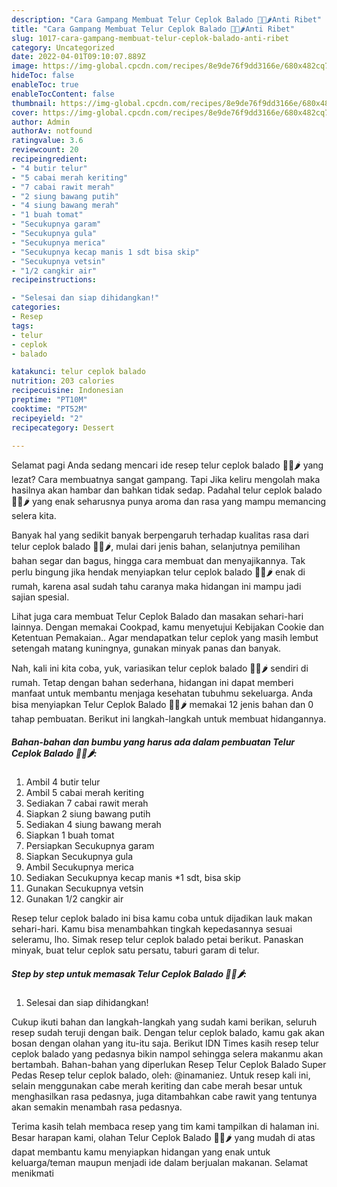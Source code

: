 ```yaml
---
description: "Cara Gampang Membuat Telur Ceplok Balado 🍅🥚🌶Anti Ribet"
title: "Cara Gampang Membuat Telur Ceplok Balado 🍅🥚🌶Anti Ribet"
slug: 1017-cara-gampang-membuat-telur-ceplok-balado-anti-ribet
category: Uncategorized
date: 2022-04-01T09:10:07.889Z
image: https://img-global.cpcdn.com/recipes/8e9de76f9dd3166e/680x482cq70/telur-ceplok-balado-foto-resep-utama.jpg
hideToc: false
enableToc: true
enableTocContent: false
thumbnail: https://img-global.cpcdn.com/recipes/8e9de76f9dd3166e/680x482cq70/telur-ceplok-balado-foto-resep-utama.jpg
cover: https://img-global.cpcdn.com/recipes/8e9de76f9dd3166e/680x482cq70/telur-ceplok-balado-foto-resep-utama.jpg
author: Admin
authorAv: notfound
ratingvalue: 3.6
reviewcount: 20
recipeingredient:
- "4 butir telur"
- "5 cabai merah keriting"
- "7 cabai rawit merah"
- "2 siung bawang putih"
- "4 siung bawang merah"
- "1 buah tomat"
- "Secukupnya garam"
- "Secukupnya gula"
- "Secukupnya merica"
- "Secukupnya kecap manis 1 sdt bisa skip"
- "Secukupnya vetsin"
- "1/2 cangkir air"
recipeinstructions:

- "Selesai dan siap dihidangkan!"
categories:
- Resep
tags:
- telur
- ceplok
- balado

katakunci: telur ceplok balado 
nutrition: 203 calories
recipecuisine: Indonesian
preptime: "PT10M"
cooktime: "PT52M"
recipeyield: "2"
recipecategory: Dessert

---
```



Selamat pagi Anda sedang mencari ide resep telur ceplok balado 🍅🥚🌶 yang lezat? Cara membuatnya sangat gampang. Tapi Jika keliru mengolah maka hasilnya akan hambar dan bahkan tidak sedap. Padahal telur ceplok balado 🍅🥚🌶 yang enak seharusnya punya aroma dan rasa yang mampu memancing selera kita.


Banyak hal yang sedikit banyak berpengaruh terhadap kualitas rasa dari telur ceplok balado 🍅🥚🌶, mulai dari jenis bahan, selanjutnya pemilihan bahan segar dan bagus, hingga cara membuat dan menyajikannya. Tak perlu bingung jika hendak menyiapkan telur ceplok balado 🍅🥚🌶 enak di rumah, karena asal sudah tahu caranya maka hidangan ini mampu jadi sajian spesial.

Lihat juga cara membuat Telur Ceplok Balado dan masakan sehari-hari lainnya. Dengan memakai Cookpad, kamu menyetujui Kebijakan Cookie dan Ketentuan Pemakaian.. Agar mendapatkan telur ceplok yang masih lembut setengah matang kuningnya, gunakan minyak panas dan banyak.


Nah, kali ini kita coba, yuk, variasikan telur ceplok balado 🍅🥚🌶 sendiri di rumah. Tetap dengan bahan sederhana, hidangan ini dapat memberi manfaat untuk membantu menjaga kesehatan tubuhmu sekeluarga. Anda bisa menyiapkan Telur Ceplok Balado 🍅🥚🌶 memakai 12 jenis bahan dan 0 tahap pembuatan. Berikut ini langkah-langkah untuk membuat hidangannya.

<!--inarticleads1-->

##### Bahan-bahan dan bumbu yang harus ada dalam pembuatan Telur Ceplok Balado 🍅🥚🌶:

1. Ambil 4 butir telur
1. Ambil 5 cabai merah keriting
1. Sediakan 7 cabai rawit merah
1. Siapkan 2 siung bawang putih
1. Sediakan 4 siung bawang merah
1. Siapkan 1 buah tomat
1. Persiapkan Secukupnya garam
1. Siapkan Secukupnya gula
1. Ambil Secukupnya merica
1. Sediakan Secukupnya kecap manis *1 sdt, bisa skip
1. Gunakan Secukupnya vetsin
1. Gunakan 1/2 cangkir air


Resep telur ceplok balado ini bisa kamu coba untuk dijadikan lauk makan sehari-hari. Kamu bisa menambahkan tingkah kepedasannya sesuai seleramu, lho. Simak resep telur ceplok balado petai berikut. Panaskan minyak, buat telur ceplok satu persatu, taburi garam di telur. 

<!--inarticleads2-->

##### Step by step untuk memasak Telur Ceplok Balado 🍅🥚🌶:


1. Selesai dan siap dihidangkan!

Cukup ikuti bahan dan langkah-langkah yang sudah kami berikan, seluruh resep sudah teruji dengan baik. Dengan telur ceplok balado, kamu gak akan bosan dengan olahan yang itu-itu saja. Berikut IDN Times kasih resep telur ceplok balado yang pedasnya bikin nampol sehingga selera makanmu akan bertambah. Bahan-bahan yang diperlukan Resep Telur Ceplok Balado Super Pedas Resep telur ceplok balado, oleh: @inamaniez. Untuk resep kali ini, selain menggunakan cabe merah keriting dan cabe merah besar untuk menghasilkan rasa pedasnya, juga ditambahkan cabe rawit yang tentunya akan semakin menambah rasa pedasnya. 

Terima kasih telah membaca resep yang tim kami tampilkan di halaman ini. Besar harapan kami, olahan Telur Ceplok Balado 🍅🥚🌶 yang mudah di atas dapat membantu kamu menyiapkan hidangan yang enak untuk keluarga/teman maupun menjadi ide dalam berjualan makanan. Selamat menikmati
